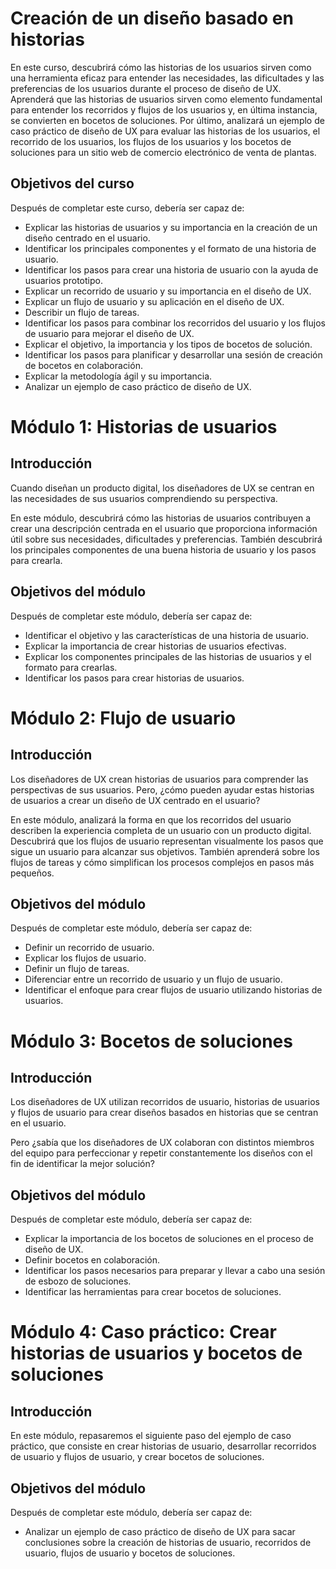 # Creación de un diseño basado en historias



En este curso, descubrirá cómo las historias de los usuarios sirven como una herramienta eficaz para entender las necesidades, las dificultades y las preferencias de los usuarios durante el proceso de diseño de UX. Aprenderá que las historias de usuarios sirven como elemento fundamental para entender los recorridos y flujos de los usuarios y, en última instancia, se convierten en bocetos de soluciones. Por último, analizará un ejemplo de caso práctico de diseño de UX para evaluar las historias de los usuarios, el recorrido de los usuarios, los flujos de los usuarios y los bocetos de soluciones para un sitio web de comercio electrónico de venta de plantas.

## Objetivos del curso

Después de completar este curso, debería ser capaz de:
- Explicar las historias de usuarios y su importancia en la creación de un diseño centrado en el usuario.
- Identificar los principales componentes y el formato de una historia de usuario.
- Identificar los pasos para crear una historia de usuario con la ayuda de usuarios prototipo.
- Explicar un recorrido de usuario y su importancia en el diseño de UX.
- Explicar un flujo de usuario y su aplicación en el diseño de UX.
- Describir un flujo de tareas.
- Identificar los pasos para combinar los recorridos del usuario y los flujos de usuario para mejorar el diseño de UX.
- Explicar el objetivo, la importancia y los tipos de bocetos de solución.
- Identificar los pasos para planificar y desarrollar una sesión de creación de bocetos en colaboración.
- Explicar la metodología ágil y su importancia.
- Analizar un ejemplo de caso práctico de diseño de UX.

# Módulo 1: Historias de usuarios

## Introducción

Cuando diseñan un producto digital, los diseñadores de UX se centran en las necesidades de sus usuarios comprendiendo su perspectiva.

En este módulo, descubrirá cómo las historias de usuarios contribuyen a crear una descripción centrada en el usuario que proporciona información útil sobre sus necesidades, dificultades y preferencias. También descubrirá los principales componentes de una buena historia de usuario y los pasos para crearla.

## Objetivos del módulo

Después de completar este módulo, debería ser capaz de:
- Identificar el objetivo y las características de una historia de usuario.
- Explicar la importancia de crear historias de usuarios efectivas.
- Explicar los componentes principales de las historias de usuarios y el formato para crearlas.
- Identificar los pasos para crear historias de usuarios.

# Módulo 2: Flujo de usuario

## Introducción

Los diseñadores de UX crean historias de usuarios para comprender las perspectivas de sus usuarios. Pero, ¿cómo pueden ayudar estas historias de usuarios a crear un diseño de UX centrado en el usuario?

En este módulo, analizará la forma en que los recorridos del usuario describen la experiencia completa de un usuario con un producto digital. Descubrirá que los flujos de usuario representan visualmente los pasos que sigue un usuario para alcanzar sus objetivos. También aprenderá sobre los flujos de tareas y cómo simplifican los procesos complejos en pasos más pequeños.

## Objetivos del módulo

Después de completar este módulo, debería ser capaz de:
- Definir un recorrido de usuario.
- Explicar los flujos de usuario.
- Definir un flujo de tareas.
- Diferenciar entre un recorrido de usuario y un flujo de usuario.
- Identificar el enfoque para crear flujos de usuario utilizando historias de usuarios.

# Módulo 3: Bocetos de soluciones

## Introducción

Los diseñadores de UX utilizan recorridos de usuario, historias de usuarios y flujos de usuario para crear diseños basados en historias que se centran en el usuario.

Pero ¿sabía que los diseñadores de UX colaboran con distintos miembros del equipo para perfeccionar y repetir constantemente los diseños con el fin de identificar la mejor solución?

## Objetivos del módulo

Después de completar este módulo, debería ser capaz de:
- Explicar la importancia de los bocetos de soluciones en el proceso de diseño de UX.
- Definir bocetos en colaboración.
- Identificar los pasos necesarios para preparar y llevar a cabo una sesión de esbozo de soluciones.
- Identificar las herramientas para crear bocetos de soluciones.

# Módulo 4: Caso práctico: Crear historias de usuarios y bocetos de soluciones

## Introducción

En este módulo, repasaremos el siguiente paso del ejemplo de caso práctico, que consiste en crear historias de usuario, desarrollar recorridos de usuario y flujos de usuario, y crear bocetos de soluciones.

## Objetivos del módulo

Después de completar este módulo, debería ser capaz de:
- Analizar un ejemplo de caso práctico de diseño de UX para sacar conclusiones sobre la creación de historias de usuario, recorridos de usuario, flujos de usuario y bocetos de soluciones.

